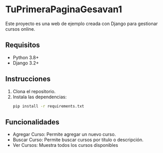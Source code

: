 # TuPrimeraPaginaGesavan1

Este proyecto es una web de ejemplo creada con Django para gestionar cursos online.

## Requisitos

- Python 3.8+
- Django 3.2+

## Instrucciones

1. Clona el repositorio.
2. Instala las dependencias:
   ```bash
   pip install -r requirements.txt


 ##  Funcionalidades
- Agregar Curso: Permite agregar un nuevo curso.
- Buscar Curso: Permite buscar cursos por título o descripción.
- Ver Cursos: Muestra todos los cursos disponibles